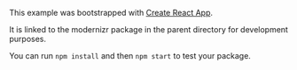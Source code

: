 This example was bootstrapped with [Create React App](https://github.com/facebook/create-react-app).

It is linked to the modernizr package in the parent directory for development purposes.

You can run `npm install` and then `npm start` to test your package.
